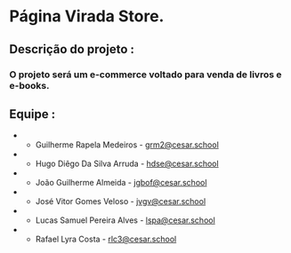 # Página Virada Store.


## Descrição do projeto : 


### O projeto será um e-commerce voltado para venda de livros e e-books.


## Equipe : 


* - Guilherme Rapela Medeiros	- grm2@cesar.school
* - Hugo Diêgo Da Silva Arruda	- hdse@cesar.school
* - João Guilherme Almeida	- jgbof@cesar.school
* - José Vitor Gomes Veloso	- jvgv@cesar.school
* - Lucas Samuel Pereira Alves	- lspa@cesar.school
* - Rafael Lyra Costa	- rlc3@cesar.school 
